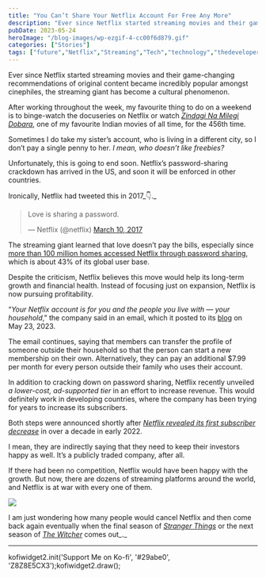 ```yaml
---
title: "You Can’t Share Your Netflix Account For Free Any More"
description: "Ever since Netflix started streaming movies and their game-changing recommendations of original content became incredibly popular amongst cinephiles, the streaming giant has become a cultural phenomenon. After working throughout the week, my favourite thing to do on a weekend is to binge-watch the docuseries on Netflix or watch Zindagi Na Milegi Dobara, one of my [&hellip;]"
pubDate: 2023-05-24
heroImage: "/blog-images/wp-ezgif-4-cc00f6d879.gif"
categories: ["Stories"]
tags: ["future","Netflix","Streaming","Tech","technology","thedeveloperstory"]
---
```


Ever since Netflix started streaming movies and their game-changing recommendations of original content became incredibly popular amongst cinephiles, the streaming giant has become a cultural phenomenon.

After working throughout the week, my favourite thing to do on a weekend is to binge-watch the docuseries on Netflix or watch [_Zindagi Na Milegi Dobara_](https://www.imdb.com/title/tt1562872/), one of my favourite Indian movies of all time, for the 456th time.

Sometimes I do take my sister’s account, who is living in a different city, so I don’t pay a single penny to her. _I mean, who doesn’t like freebies?_

Unfortunately, this is going to end soon. Netflix’s password-sharing crackdown has arrived in the US, and soon it will be enforced in other countries.

Ironically, Netflix had tweeted this in 2017_👇._

> Love is sharing a password.
> 
> — Netflix (@netflix) [March 10, 2017](https://twitter.com/netflix/status/840276073040371712?ref_src=twsrc%5Etfw)

The streaming giant learned that love doesn’t pay the bills, especially since [more than 100 million homes accessed Netflix through password sharing](https://about.netflix.com/en/news/an-update-on-sharing), which is about 43% of its global user base.

Despite the criticism, Netflix believes this move would help its long-term growth and financial health. Instead of focusing just on expansion, Netflix is now pursuing profitability.

“_Your Netflix account is for you and the people you live with — your household_,” the company said in an email, which it posted to its [blog](https://about.netflix.com/en/news/update-on-sharing-may-us) on May 23, 2023.

The email continues, saying that members can transfer the profile of someone outside their household so that the person can start a new membership on their own. Alternatively, they can pay an additional $7.99 per month for every person outside their family who uses their account.

In addition to cracking down on password sharing, Netflix recently unveiled _a lower-cost, ad-supported tier_ in an effort to increase revenue. This would definitely work in developing countries, where the company has been trying for years to increase its subscribers.

Both steps were announced shortly after [_Netflix revealed its first subscriber decrease_](https://www.bbc.com/news/business-62226912) in over a decade in early 2022.

I mean, they are indirectly saying that they need to keep their investors happy as well. It’s a publicly traded company, after all.

If there had been no competition, Netflix would have been happy with the growth. But now, there are dozens of streaming platforms around the world, and Netflix is at war with every one of them.

![](https://thedeveloperstory.com/wp-content/uploads/2023/05/ezgif-3-d4033a9f04.gif)

I am just wondering how many people would cancel Netflix and then come back again eventually when the final season of [_Stranger Things_](https://www.imdb.com/title/tt4574334/) or the next season of [_The Witcher_](https://www.imdb.com/title/tt5180504/) comes out_._

* * *

kofiwidget2.init('Support Me on Ko-fi', '#29abe0', 'Z8Z8E5CX3');kofiwidget2.draw();